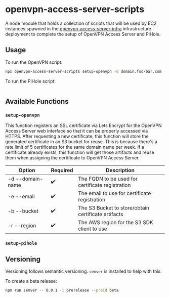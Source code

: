 # openvpn-access-server-scripts

A node module that holds a collection of scripts that will be used by EC2 instances spawned in the [openvpn-access-server-infra](https://github.com/pejulian/openvpn-access-server-infra) infrastructure deployment to complete the setup of OpenVPN Access Server and PiHole.

## Usage

To run the OpenVPN script:

```bash
npx openvpn-access-server-scripts setup-openvpn -d domain.foo-bar.com -e foo@bar.com -b foo-bar-bucket -r us-east-1 
```

To run the PiHole script:

```bash

```

## Available Functions

### `setup-openvpn`

This function registers an SSL certificate via Lets Encrypt for the OpenVPN Access Server web interface so that it can be properly accessed via HTTPS.
After requesting a new certificate, this function will store the generated certificate in an S3 bucket for reuse. This is because there's a rate limit of 5 certificates for the same domain name per week. If a certificate already exists, this function will get those artifacts and reuse them when assigning the certificate to OpenVPN Access Server. 

| Option           | Required           | Description                                         |
| ---------------- | ------------------ | --------------------------------------------------- |
| -d --domain-name | :heavy_check_mark: | The FQDN to be used for certificate registration    |
| -e --email       | :heavy_check_mark: | The email to use for certificate registration       |
| -b --bucket      | :heavy_check_mark: | The S3 Bucket to store/obtain certificate artifacts |
| -r --region      | :heavy_check_mark: | The AWS region for the S3 SDK client to use         |

### `setup-pihole`


## Versioning

Versioning follows semantic versioning. `semver` is installed to help with this.

To create a beta release:

```bash
npm run semver -- 0.0.1 -i prerelease --preid beta
```